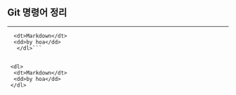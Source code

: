 ## Git 명령어 정리
---
 
```<dl>
  <dt>Markdown</dt>
  <dd>by hoa</dd>
   </dl>```  
 
 
 <dl> 
  <dt>Markdown</dt>
  <dd>by hoa</dd>
 </dl> 

